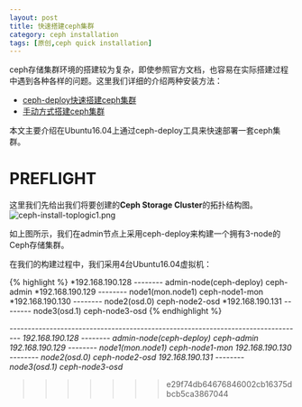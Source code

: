 ```yaml
--- 
layout: post
title: 快速搭建ceph集群
category: ceph installation
tags: [原创,ceph quick installation]
---
```


ceph存储集群环境的搭建较为复杂，即使参照官方文档，也容易在实际搭建过程中遇到各种各样的问题。这里我们详细的介绍两种安装方法：
* [ceph-deploy快速搭建ceph集群](https://mceph.github.io/ceph%20installation/2017/06/20/ceph-install-quick.html)
* [手动方式搭建ceph集群](https://mceph.github.io/ceph%20installation/2017/06/21/ceph-install-manual.html)

本文主要介绍在Ubuntu16.04上通过ceph-deploy工具来快速部署一套ceph集群。

# PREFLIGHT

这里我们先给出我们将要创建的**Ceph Storage Cluster**的拓扑结构图。
![ceph-install-toplogic1.png](https://mceph.github.io/assets/images/2017/ceph-inst/ceph-inst-toplogic-1.png)

如上图所示，我们在admin节点上采用ceph-deploy来构建一个拥有3-node的Ceph存储集群。

在我们的构建过程中，我们采用4台Ubuntu16.04虚拟机：

{% highlight %}
*192.168.190.128  --------  admin-node(ceph-deploy)     ceph-admin
*192.168.190.129  --------  node1(mon.node1)            ceph-node1-mon
*192.168.190.130  --------  node2(osd.0)                ceph-node2-osd
*192.168.190.131  --------  node3(osd.1)                ceph-node3-osd
{% endhighlight %}

*---------------------------------------------------------------------------------*
*192.168.190.128  --------  admin-node(ceph-deploy)     ceph-admin*
*192.168.190.129  --------  node1(mon.node1)            ceph-node1-mon*
*192.168.190.130  --------  node2(osd.0)                ceph-node2-osd*
*192.168.190.131  --------  node3(osd.1)                ceph-node3-osd*
>>>>>>> e29f74db64676846002cb16375dbcb5ca3867044
